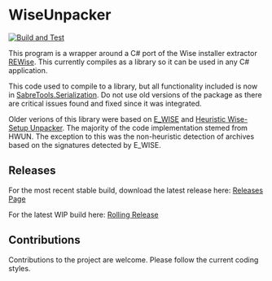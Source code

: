 # WiseUnpacker

[![Build and Test](https://github.com/mnadareski/WiseUnpacker/actions/workflows/build_and_test.yml/badge.svg)](https://github.com/mnadareski/WiseUnpacker/actions/workflows/build_and_test.yml)

This program is a wrapper around a C# port of the Wise installer extractor [REWise](https://codeberg.org/CYBERDEV/REWise). This currently compiles as a library so it can be used in any C# application.

This code used to compile to a library, but all functionality included is now in [SabreTools.Serialization](https://github.com/SabreTools/SabreTools.Serialization). Do not use old versions of the package as there are critical issues found and fixed since it was integrated.

Older verions of this library were based on [E_WISE](https://kannegieser.net/veit/quelle/index_e.htm) and [Heuristic Wise-Setup Unpacker](http://www.angelfire.com/ego/jmeister/hwun/). The majority of the code implementation stemed from HWUN. The exception to this was the non-heuristic detection of archives based on the signatures detected by E_WISE.

## Releases

For the most recent stable build, download the latest release here: [Releases Page](https://github.com/mnadareski/WiseUnpacker/releases)

For the latest WIP build here: [Rolling Release](https://github.com/mnadareski/WiseUnpacker/releases/tag/rolling)

## Contributions

Contributions to the project are welcome. Please follow the current coding styles.
